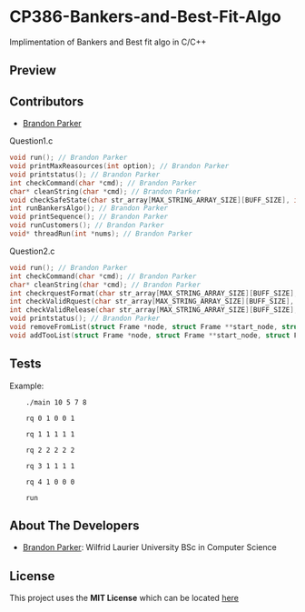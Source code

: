 # CP386-Bankers-and-Best-Fit-Algo
Implimentation of Bankers and Best fit algo in C/C++

## Preview 

## Contributors
- [Brandon Parker](https://github.com/Brandon-Parker9)<br/>

Question1.c
```c
void run(); // Brandon Parker
void printMaxReasources(int option); // Brandon Parker
void printstatus(); // Brandon Parker
int checkCommand(char *cmd); // Brandon Parker
char* cleanString(char *cmd); // Brandon Parker
void checkSafeState(char str_array[MAX_STRING_ARRAY_SIZE][BUFF_SIZE], int array_length); // Brandon Parker
int runBankersAlgo(); // Brandon Parker
void printSequence(); // Brandon Parker
void runCustomers(); // Brandon Parker
void* threadRun(int *nums); // Brandon Parker
```

Question2.c
```c
void run(); // Brandon Parker
int checkCommand(char *cmd); // Brandon Parker
char* cleanString(char *cmd); // Brandon Parker
int checkrquestFormat(char str_array[MAX_STRING_ARRAY_SIZE][BUFF_SIZE],int array_length); // Brandon Parker
int checkValidRquest(char str_array[MAX_STRING_ARRAY_SIZE][BUFF_SIZE], int array_length); // Brandon Parker
int checkValidRelease(char str_array[MAX_STRING_ARRAY_SIZE][BUFF_SIZE], int array_length); // Brandon Parker
void printstatus(); // Brandon Parker
void removeFromList(struct Frame *node, struct Frame **start_node, struct Frame **end_node); // Brandon Parker
void addTooList(struct Frame *node, struct Frame **start_node, struct Frame **end_node); // Brandon Parker
```

## Tests
Example: 
```
    ./main 10 5 7 8

    rq 0 1 0 0 1

    rq 1 1 1 1 1

    rq 2 2 2 2 2

    rq 3 1 1 1 1

    rq 4 1 0 0 0

    run
```

## About The Developers 
- [Brandon Parker](https://github.com/Brandon-Parker9): Wilfrid Laurier University BSc in Computer Science<br/>

## License
This project uses the **MIT License** which can be located [here](https://github.com/Brandon-Parker9/CP386-Bankers-and-Best-Fit-Algo/blob/main/LICENSE)
